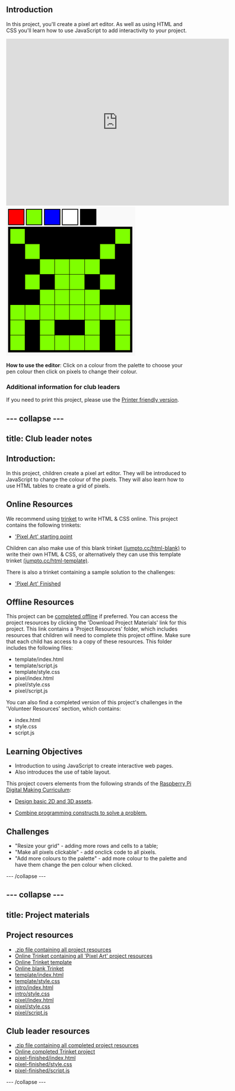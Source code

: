 ## Introduction

In this project, you'll create a pixel art editor. As well as using HTML and CSS you'll learn how to use JavaScript to add interactivity to your project.

<div class="trinket">
  <iframe src="https://trinket.io/embed/html/0e102a306b?outputOnly=true&start=result" width="600" height="450" frameborder="0" marginwidth="0" marginheight="0" allowfullscreen>
  </iframe>
  <img src="images/pixel-art-final.png">
</div>

__How to use the editor__: Click on a colour from the palette to choose your pen colour then click on pixels to change their colour.

### Additional information for club leaders

If you need to print this project, please use the [Printer friendly version](https://projects.raspberrypi.org/en/projects/pixel-art/print).


--- collapse ---
---
title: Club leader notes
---


## Introduction:
In this project, children create a pixel art editor. They will be introduced to JavaScript to change the colour of the pixels. They will also learn how to use HTML tables to create a grid of pixels.

## Online Resources

We recommend using [trinket](https://trinket.io/) to write HTML & CSS online. This project contains the following trinkets:

+ ['Pixel Art' starting point](https://trinket.io/html/web-pixel)

Children can also make use of this blank trinket [(jumpto.cc/html-blank)](http://jumpto.cc/html-blank) to write their own HTML & CSS, or alternatively they can use this template trinket [(jumpto.cc/html-template)](http://jumpto.cc/html-template).

There is also a trinket containing a sample solution to the challenges:

+ ['Pixel Art' Finished](https://trinket.io/html/0e102a306b)

## Offline Resources
This project can be [completed offline](../offline.html) if preferred. You can access the project resources by clicking the 'Download Project Materials' link for this project. This link contains a 'Project Resources' folder, which includes resources that children will need to complete this project offline. Make sure that each child has access to a copy of these resources. This folder includes the following files:

+ template/index.html
+ template/script.js
+ template/style.css
+ pixel/index.html
+ pixel/style.css
+ pixel/script.js


You can also find a completed version of this project's challenges in the 'Volunteer Resources' section, which contains:

+ index.html
+ style.css
+ script.js

## Learning Objectives
+ Introduction to using JavaScript to create interactive web pages. 
+ Also introduces the use of table layout. 

This project covers elements from the following strands of the [Raspberry Pi Digital Making Curriculum](http://rpf.io/curriculum):

+ [Design basic 2D and 3D assets](https://www.raspberrypi.org/curriculum/design/creator).

+ [Combine programming constructs to solve a problem.](https://www.raspberrypi.org/curriculum/programming/builder)

## Challenges
+ "Resize your grid" - adding more rows and cells to a table;
+ "Make all pixels clickable" - add onclick code to all pixels.
+ "Add more colours to the palette" - add more colour to the palette and have them change the pen colour when clicked. 



--- /collapse ---


--- collapse ---
---
title: Project materials
---
## Project resources
* [.zip file containing all project resources](resources/pixel-project-resources.zip)
* [Online Trinket containing all 'Pixel Art' project resources](http://jumpto.cc/web-pixel)
* [Online Trinket template](http://jumpto.cc/trinket-template)
* [Online blank Trinket](http://jumpto.cc/trinket-blank)
* [template/index.html](resources/template-index.html)
* [template/style.css](resources/template-style.css)
* [intro/index.html](resources/intro-index.html)
* [intro/style.css](resources/intro-style.css)
* [pixel/index.html](resources/pixel-index.html)
* [pixel/style.css](resources/pixel-style.css)
* [pixel/script.js](resources/pixel-script.js)

## Club leader resources
* [.zip file containing all completed project resources](resources/pixel-volunteer-resources.zip)
* [Online completed Trinket project](https://trinket.io/html/0e102a306b)
* [pixel-finished/index.html](resources/pixel-finished-index.html)
* [pixel-finished/style.css](resources/pixel-finished-style.css)
* [pixel-finished/script.js](resources/pixel-finished-script.js)

--- /collapse ---